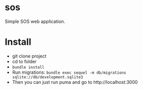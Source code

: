 # sos
Simple SOS web application.
# Install
- git clone project
- cd to folder
- `bundle install`
- Run migrations: `bundle exec sequel -m db/migrations sqlite://db/development.sqlite3`
- Then you can just run puma and go to http://localhost:3000
